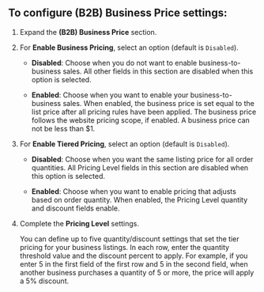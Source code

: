 
## To configure (B2B) Business Price settings:

1. Expand the **(B2B) Business Price** section.

1. For **Enable Business Pricing**, select an option (default is `Disabled`).

    - **Disabled**: Choose when you do not want to enable business-to-business sales. All other fields in this section are disabled when this option is selected.

    - **Enabled**: Choose when you want to enable your business-to-business sales. When enabled, the business price is set equal to the list price after all pricing rules have been applied. The business price follows the website pricing scope, if enabled. A business price can not be less than $1.

1. For **Enable Tiered Pricing**, select an option (default is `Disabled`).

    - **Disabled**: Choose when you want the same listing price for all order quantities. All Pricing Level fields in this section are disabled when this option is selected.

    - **Enabled**: Choose when you want to enable pricing that adjusts based on order quantity. When enabled, the Pricing Level quantity and discount fields enable.

1. Complete the **Pricing Level** settings.

   You can define up to five quantity/discount settings that set the tier pricing for your business listings. In each row, enter the quantity threshold value and the discount percent to apply. For example, if you enter 5 in the first field of the first row and 5 in the second field, when another business purchases a quantity of 5 or more, the price will apply a 5% discount.
